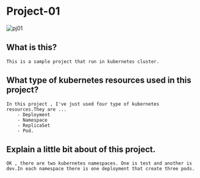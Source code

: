 # Project-01

![pj01](https://user-images.githubusercontent.com/120474799/216073576-96a6633d-9651-4510-bfa4-0ccf9958320d.png)

## What is this?
    This is a sample project that run in kubernetes cluster.

## What type of kubernetes resources used in this project?
    In this project , I've just used four type of kubernetes resources.They are ...
        - Deployment
        - Namespace
        - ReplicaSet
        - Pod.

## Explain a little bit about of this project.
    OK , there are two kubernetes namespaces. One is test and another is dev.In each namespace there is one deployment that create three pods.